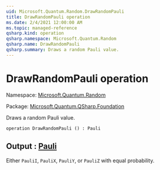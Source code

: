 ```yaml
---
uid: Microsoft.Quantum.Random.DrawRandomPauli
title: DrawRandomPauli operation
ms.date: 2/4/2021 12:00:00 AM
ms.topic: managed-reference
qsharp.kind: operation
qsharp.namespace: Microsoft.Quantum.Random
qsharp.name: DrawRandomPauli
qsharp.summary: Draws a random Pauli value.
---
```


# DrawRandomPauli operation

Namespace: [Microsoft.Quantum.Random](xref:Microsoft.Quantum.Random)

Package: [Microsoft.Quantum.QSharp.Foundation](https://nuget.org/packages/Microsoft.Quantum.QSharp.Foundation)


Draws a random Pauli value.

```qsharp
operation DrawRandomPauli () : Pauli
```


## Output : [Pauli](xref:microsoft.quantum.lang-ref.pauli)

Either `PauliI`, `PauliX`, `PauliY`, or `PauliZ` with equalprobability.